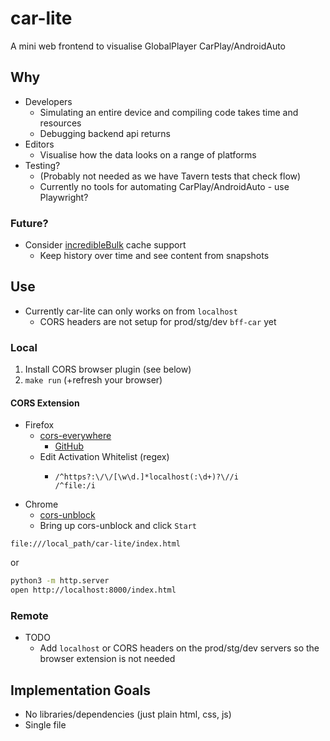 car-lite
========

A mini web frontend to visualise GlobalPlayer CarPlay/AndroidAuto

Why
---

* Developers
  * Simulating an entire device and compiling code takes time and resources
  * Debugging backend api returns
* Editors
  * Visualise how the data looks on a range of platforms
* Testing?
  * (Probably not needed as we have Tavern tests that check flow)
  * Currently no tools for automating CarPlay/AndroidAuto - use Playwright?

### Future?

* Consider [incredibleBulk](https://github.com/calaldees/incredibleBulkAPI) cache support
  * Keep history over time and see content from snapshots


Use
---

* Currently car-lite can only works on from `localhost`
  * CORS headers are not setup for prod/stg/dev `bff-car` yet

### Local

1. Install CORS browser plugin (see below)
2. `make run` (+refresh your browser)

#### CORS Extension

* Firefox
  * [cors-everywhere](https://addons.mozilla.org/en-GB/firefox/addon/cors-everywhere/)
    * [GitHub](https://github.com/spenibus/cors-everywhere-firefox-addon)
  * Edit Activation Whitelist (regex)
      * ```
        /^https?:\/\/[\w\d.]*localhost(:\d+)?\//i
        /^file:/i
          ```
* Chrome
  * [cors-unblock](https://chromewebstore.google.com/detail/cors-unblock/lfhmikememgdcahcdlaciloancbhjino)
  * Bring up cors-unblock and click `Start`

```
file:///local_path/car-lite/index.html
```
 or
```bash
python3 -m http.server
open http://localhost:8000/index.html
```

### Remote

* TODO
    * Add `localhost` or CORS headers on the prod/stg/dev servers so the browser extension is not needed


Implementation Goals
--------------------

* No libraries/dependencies (just plain html, css, js)
* Single file
